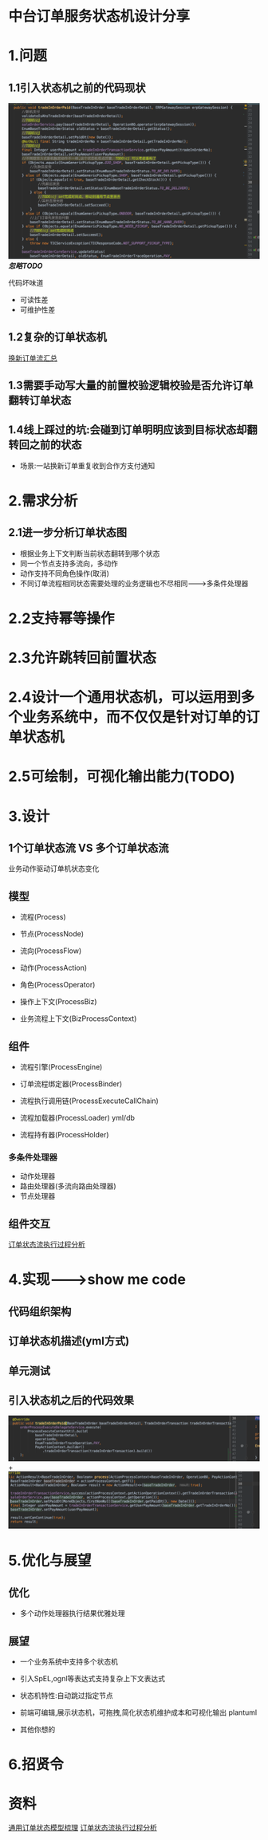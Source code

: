 # 中台订单服务状态机设计分享
# 1.问题
## 1.1引入状态机之前的代码现状
![引入状态机之前的代码现状](img/引入状态机之前的代码现状.png)
***忽略TODO***

代码坏味道
* 可读性差
* 可维护性差
## 1.2复杂的订单状态机
[换新订单流汇总](https://www.processon.com/view/link/5d5a542de4b04399f5aa0ad3)
## 1.3需要手动写大量的前置校验逻辑校验是否允许订单翻转订单状态
## 1.4线上踩过的坑:会碰到订单明明应该到目标状态却翻转回之前的状态
* 场景:一站换新订单重复收到合作方支付通知


# 2.需求分析
## 2.1进一步分析订单状态图
* 根据业务上下文判断当前状态翻转到哪个状态
* 同一个节点支持多流向，多动作
* 动作支持不同角色操作(取消)
* 不同订单流程相同状态需要处理的业务逻辑也不尽相同--->多条件处理器

# 2.2支持幂等操作
# 2.3允许跳转回前置状态
# 2.4设计一个通用状态机，可以运用到多个业务系统中，而不仅仅是针对订单的订单状态机
# 2.5可绘制，可视化输出能力(TODO)


# 3.设计
## 1个订单状态流 VS 多个订单状态流 
业务动作驱动订单机状态变化

## 模型
* 流程(Process)
* 节点(ProcessNode)
* 流向(ProcessFlow)
* 动作(ProcessAction)


* 角色(ProcessOperator)
* 操作上下文(ProcessBiz)
* 业务流程上下文(BizProcessContext)

## 组件
* 流程引擎(ProcessEngine)
* 订单流程绑定器(ProcessBinder)

* 流程执行调用链(ProcessExecuteCallChain)
* 流程加载器(ProcessLoader) yml/db
* 流程持有器(ProcessHolder)

### 多条件处理器
* 动作处理器
* 路由处理器(多流向路由处理器)
* 节点处理器


## 组件交互
[订单状态流执行过程分析](https://www.processon.com/diagraming/5ea5674763768974669292e9)

# 4.实现--->show me code
## 代码组织架构

## 订单状态机描述(yml方式)

## 单元测试

## 引入状态机之后的代码效果
![流程引擎代码展示](img/流程引擎代码展示.png)
+
![动作处理器代码展示](img/动作处理器代码展示.png)

# 5.优化与展望
## 优化
* 多个动作处理器执行结果优雅处理
## 展望
* 一个业务系统中支持多个状态机
* 引入SpEL,ognl等表达式支持复杂上下文表达式
* 状态机特性:自动跳过指定节点
* 前端可编辑,展示状态机，可拖拽,简化状态机维护成本和可视化输出
plantuml

* 其他你想的


# 6.招贤令

# 资料
[通用订单状态模型梳理](https://www.processon.com/diagraming/5eb664cfe401fd16f4274ba3)
[订单状态流执行过程分析](https://www.processon.com/diagraming/5ea5674763768974669292e9)
